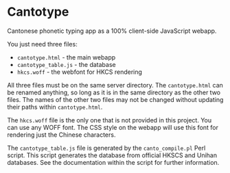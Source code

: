 # Cantotype

Cantonese phonetic typing app as a 100% client-side JavaScript webapp.

You just need three files:

- `cantotype.html` - the main webapp
- `cantotype_table.js` - the database
- `hkcs.woff` - the webfont for HKCS rendering

All three files must be on the same server directory.  The `cantotype.html` can be renamed anything, so long as it is in the same directory as the other two files.  The names of the other two files may not be changed without updating their paths within `cantotype.html`.

The `hkcs.woff` file is the only one that is not provided in this project.  You can use any WOFF font.  The CSS style on the webapp will use this font for rendering just the Chinese characters.

The `cantotype_table.js` file is generated by the `canto_compile.pl` Perl script.  This script generates the database from official HKSCS and Unihan databases.  See the documentation within the script for further information.

